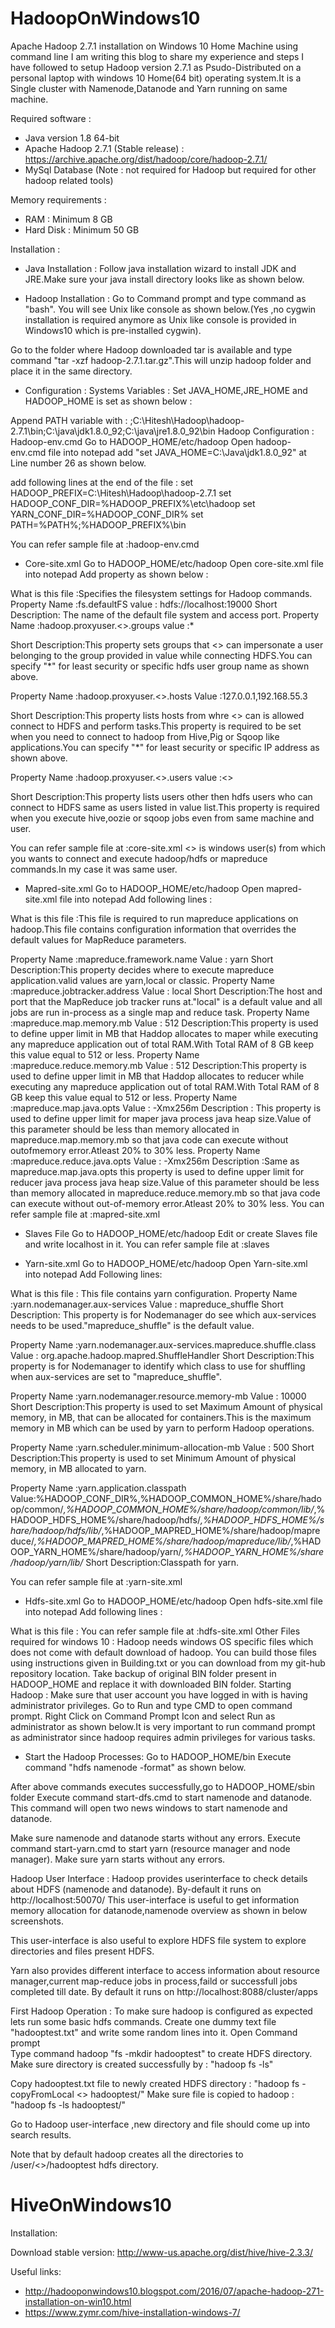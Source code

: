 # HadoopOnWindows10

Apache Hadoop 2.7.1 installation on Windows 10 Home Machine using command line
I am writing this blog to share my experience and steps I have followed to setup Hadoop version 2.7.1 as Psudo-Distributed on a personal laptop with windows 10 Home(64 bit) operating system.It is a Single cluster with Namenode,Datanode and Yarn running on same machine.

Required software  :
 - Java version 1.8 64-bit 
 - Apache Hadoop 2.7.1 (Stable release) : https://archive.apache.org/dist/hadoop/core/hadoop-2.7.1/
 - MySql Database (Note : not required for Hadoop but required for other hadoop related tools)

Memory requirements :
 - RAM : Minimum 8 GB
 - Hard Disk : Minimum 50 GB

Installation :

 - Java Installation : 
 Follow java installation wizard to install JDK and JRE.Make sure your java install directory looks like as shown below.

 - Hadoop Installation : Go to Command prompt and type command as "bash".
 You will see Unix like console as shown below.(Yes ,no cygwin installation is required anymore as Unix like console is provided in Windows10 which is pre-installed cygwin).

 Go to the folder where Hadoop downloaded tar is available and type command "tar -xzf hadoop-2.7.1.tar.gz".This will unzip hadoop folder and place it in the same directory.

 - Configuration : Systems Variables : Set JAVA_HOME,JRE_HOME and HADOOP_HOME is set as shown below :
 
 Append PATH variable with : ;C:\Hitesh\Hadoop\hadoop-2.7.1\bin;C:\java\jdk1.8.0_92;C:\java\jre1.8.0_92\bin
 Hadoop Configuration :
 Hadoop-env.cmd
 Go to HADOOP_HOME/etc/hadoop
 Open hadoop-env.cmd file into notepad
 add "set JAVA_HOME=C:\Java\jdk1.8.0_92" at Line number 26 as shown below.

 add following lines at the end of the file :
 set HADOOP_PREFIX=C:\Hitesh\Hadoop\hadoop-2.7.1
 set HADOOP_CONF_DIR=%HADOOP_PREFIX%\etc\hadoop
 set YARN_CONF_DIR=%HADOOP_CONF_DIR%
 set PATH=%PATH%;%HADOOP_PREFIX%\bin

 You can refer sample file at :hadoop-env.cmd
 
  - Core-site.xml
 Go to HADOOP_HOME/etc/hadoop
 Open core-site.xml file into notepad
 Add property as shown below :

 What is this file :Specifies the filesystem settings for Hadoop commands.
 Property Name :fs.defaultFS
 value : hdfs://localhost:19000
 Short Description: The name of the default file system and access port.
 Property Name :hadoop.proxyuser.<<WINUSER>>.groups
 value :*
 
 Short Description:This property sets groups that <<WINUSER>> can impersonate a user belonging to the group provided in value while connecting HDFS.You can specify "*" for least security or specific hdfs user group name as shown above.

 Property Name :hadoop.proxyuser.<<WINUSER>>.hosts
 Value :127.0.0.1,192.168.55.3

 Short Description:This property lists hosts from whre <<WINUSER>> can is allowed connect to HDFS and perform tasks.This property is required to be set when you need to connect to hadoop from Hive,Pig or Sqoop like applications.You can specify "*" for least security or specific IP address as shown above.

 Property Name :hadoop.proxyuser.<<WINUSER>>.users
 value :<<WINUSER>>

 Short Description:This property lists users other then hdfs users who can connect to HDFS same as users listed in value list.This property is required when you execute hive,oozie or sqoop jobs even from same machine and user.

You can refer sample file at :core-site.xml
<<WINUSER>> is windows user(s) from which you wants to connect and execute hadoop/hdfs or mapreduce commands.In my case it was same user.

  - Mapred-site.xml
 Go to HADOOP_HOME/etc/hadoop
 Open mapred-site.xml file into notepad
 Add following lines :

 What is this file :This file is required to run mapreduce applications on hadoop.This file contains configuration information that overrides the default values for MapReduce parameters. 

 Property Name :mapreduce.framework.name 
 Value : yarn
 Short Description:This property decides where to execute mapreduce application.valid values are yarn,local or classic.
 Property Name :mapreduce.jobtracker.address
 Value : local
 Short Description:The host and port that the MapReduce job tracker runs at."local" is a default value and all jobs are run in-process as a single map and reduce task.
 Property Name :mapreduce.map.memory.mb
 Value : 512
 Description:This property is used to define upper limit in MB that Haddop allocates to maper while executing any mapreduce application out of total RAM.With Total RAM of 8 GB keep this value equal to 512 or less.
 Property Name :mapreduce.reduce.memory.mb
 Value : 512
 Description:This property is used to define upper limit in MB that Haddop allocates to reducer while executing any mapreduce application out of total RAM.With Total RAM of 8 GB keep this value equal to 512 or less.
 Property Name :mapreduce.map.java.opts
 Value : -Xmx256m
 Description : This property is used to define upper limit for maper java process java heap size.Value of this parameter should be less than memory allocated in mapreduce.map.memory.mb so that java code can execute without outofmemory error.Atleast 20% to 30% less.
 Property Name :mapreduce.reduce.java.opts
 Value : -Xmx256m
 Description :Same as mapreduce.map.java.opts this property is used to define upper limit for reducer java process java heap size.Value of this parameter should be less than memory allocated in mapreduce.reduce.memory.mb so that java code can execute without out-of-memory error.Atleast 20% to 30% less.
 You can refer sample file at :mapred-site.xml
 
  - Slaves File
 Go to HADOOP_HOME/etc/hadoop
 Edit or create Slaves file and write localhost in it.
 You can refer sample file at :slaves

 - Yarn-site.xml
 Go to HADOOP_HOME/etc/hadoop
 Open Yarn-site.xml into notepad
 Add Following lines:

 What is this file : This file contains yarn configuration.
 Property Name :yarn.nodemanager.aux-services
 Value : mapreduce_shuffle
 Short Description: This property is for Nodemanager do see which aux-services needs to be used."mapreduce_shuffle" is the default value.
 
 Property Name :yarn.nodemanager.aux-services.mapreduce.shuffle.class
 Value : org.apache.hadoop.mapred.ShuffleHandler
 Short Description:This property is for Nodemanager to identify which class to use for shuffling when aux-services are set to "mapreduce_shuffle".
 
 Property Name :yarn.nodemanager.resource.memory-mb
 Value : 10000
 Short Description:This property is used to set Maximum Amount of physical memory, in MB, that can be allocated for containers.This is the maximum memory in MB which can be used by yarn to perform Hadoop operations.
 
 Property Name :yarn.scheduler.minimum-allocation-mb
 Value : 500
 Short Description:This property is used to set Minimum Amount of physical memory, in MB allocated to yarn.
 
 Property Name :yarn.application.classpath
 Value:%HADOOP_CONF_DIR%,%HADOOP_COMMON_HOME%/share/hadoop/common/*,%HADOOP_COMMON_HOME%/share/hadoop/common/lib/*,%HADOOP_HDFS_HOME%/share/hadoop/hdfs/*,%HADOOP_HDFS_HOME%/share/hadoop/hdfs/lib/*,%HADOOP_MAPRED_HOME%/share/hadoop/mapreduce/*,%HADOOP_MAPRED_HOME%/share/hadoop/mapreduce/lib/*,%HADOOP_YARN_HOME%/share/hadoop/yarn/*,%HADOOP_YARN_HOME%/share/hadoop/yarn/lib/*
 Short Description:Classpath for yarn.
 
 You can refer sample file at :yarn-site.xml
 
  - Hdfs-site.xml
 Go to HADOOP_HOME/etc/hadoop
 Open hdfs-site.xml file into notepad
 Add following lines :

 What is this file :
 You can refer sample file at :hdfs-site.xml
 Other Files required for windows 10 :
 Hadoop needs windows OS specific files which does not come with default download of hadoop. You can build those files using instructions given in Building.txt or you can download from my git-hub repository location.
 Take backup of original BIN folder present in HADOOP_HOME and replace it with downloaded BIN folder.
 Starting Hadoop :
 Make sure that user account you have logged in with is having administrator privileges.
 Go to Run and type CMD to open command prompt.
 Right Click on Command Prompt Icon and select Run as administrator as shown below.It is very important to run command prompt as administrator since hadoop requires admin privileges for various tasks.

 - Start the Hadoop Processes:
 Go to HADOOP_HOME/bin
 Execute command "hdfs namenode -format" as shown below.

 After above commands executes successfully,go to HADOOP_HOME/sbin folder
 Execute command start-dfs.cmd to start namenode and datanode. 
 This command will open two news windows to start namenode and datanode.

 Make sure namenode and datanode starts without any errors.
 Execute command start-yarn.cmd to start yarn (resource manager and node manager).
 Make sure yarn starts without any errors.

 Hadoop User Interface :
 Hadoop provides userinterface to check details about HDFS (namenode and datanode).
 By-default it runs on http://localhost:50070/
 This user-interface is useful to get information memory allocation for datanode,namenode overview as shown in below screenshots.


 This user-interface is also useful to explore HDFS file system to explore directories and files present HDFS.

 Yarn also provides different interface to access information about resource manager,current map-reduce jobs in process,faild or successfull jobs completed till date.
 By default it runs on http://localhost:8088/cluster/apps

 First Hadoop Operation :
 To make sure hadoop is configured as expected lets run some basic hdfs commands.
 Create one dummy text file "hadooptest.txt" and write some random lines into it.
 Open Command prompt  
 Type command hadoop "fs -mkdir hadooptest" to create HDFS directory.
 Make sure directory is created successfully by : "hadoop fs -ls"

 Copy hadooptest.txt file to newly created HDFS directory : "hadoop fs -copyFromLocal <<src>> hadooptest/"
 Make sure file is copied to hadoop : "hadoop fs -ls hadooptest/"

 Go to Hadoop user-interface ,new directory and file should come up into search results.

 Note that by default hadoop creates all the directories to /user/<<WINUSER>>/hadooptest hdfs directory.

# HiveOnWindows10

Installation:

Download stable version: http://www-us.apache.org/dist/hive/hive-2.3.3/


Useful links:

 - http://hadooponwindows10.blogspot.com/2016/07/apache-hadoop-271-installation-on-win10.html
 - https://www.zymr.com/hive-installation-windows-7/
